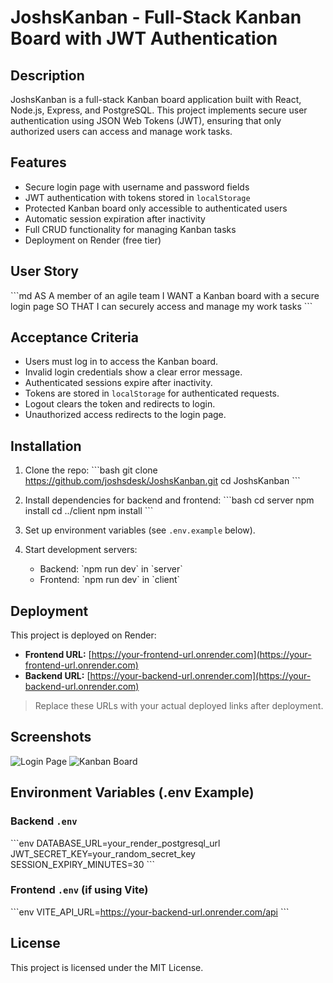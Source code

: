 
# JoshsKanban - Full-Stack Kanban Board with JWT Authentication

## Description
JoshsKanban is a full-stack Kanban board application built with React, Node.js, Express, and PostgreSQL. This project implements secure user authentication using JSON Web Tokens (JWT), ensuring that only authorized users can access and manage work tasks.

## Features
- Secure login page with username and password fields
- JWT authentication with tokens stored in `localStorage`
- Protected Kanban board only accessible to authenticated users
- Automatic session expiration after inactivity
- Full CRUD functionality for managing Kanban tasks
- Deployment on Render (free tier)

## User Story
\`\`\`md
AS A member of an agile team
I WANT a Kanban board with a secure login page
SO THAT I can securely access and manage my work tasks
\`\`\`

## Acceptance Criteria
- Users must log in to access the Kanban board.
- Invalid login credentials show a clear error message.
- Authenticated sessions expire after inactivity.
- Tokens are stored in `localStorage` for authenticated requests.
- Logout clears the token and redirects to login.
- Unauthorized access redirects to the login page.

## Installation
1. Clone the repo:
    \`\`\`bash
    git clone https://github.com/joshsdesk/JoshsKanban.git
    cd JoshsKanban
    \`\`\`

2. Install dependencies for backend and frontend:
    \`\`\`bash
    cd server
    npm install
    cd ../client
    npm install
    \`\`\`

3. Set up environment variables (see `.env.example` below).

4. Start development servers:
    - Backend: \`npm run dev\` in \`server\`
    - Frontend: \`npm run dev\` in \`client\`

## Deployment
This project is deployed on Render:

- **Frontend URL:** [https://your-frontend-url.onrender.com](https://your-frontend-url.onrender.com)
- **Backend URL:** [https://your-backend-url.onrender.com](https://your-backend-url.onrender.com)

> Replace these URLs with your actual deployed links after deployment.

## Screenshots
![Login Page](./Assets/14-01-login-page.png)
![Kanban Board](./Assets/14-02-main-page.png)

## Environment Variables (.env Example)

### Backend `.env`
\`\`\`env
DATABASE_URL=your_render_postgresql_url
JWT_SECRET_KEY=your_random_secret_key
SESSION_EXPIRY_MINUTES=30
\`\`\`

### Frontend `.env` (if using Vite)
\`\`\`env
VITE_API_URL=https://your-backend-url.onrender.com/api
\`\`\`

## License
This project is licensed under the MIT License.
